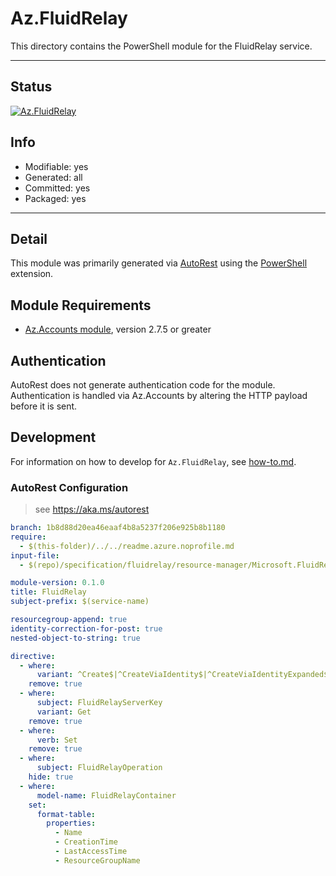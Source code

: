 <!-- region Generated -->
# Az.FluidRelay
This directory contains the PowerShell module for the FluidRelay service.

---
## Status
[![Az.FluidRelay](https://img.shields.io/powershellgallery/v/Az.FluidRelay.svg?style=flat-square&label=Az.FluidRelay "Az.FluidRelay")](https://www.powershellgallery.com/packages/Az.FluidRelay/)

## Info
- Modifiable: yes
- Generated: all
- Committed: yes
- Packaged: yes

---
## Detail
This module was primarily generated via [AutoRest](https://github.com/Azure/autorest) using the [PowerShell](https://github.com/Azure/autorest.powershell) extension.

## Module Requirements
- [Az.Accounts module](https://www.powershellgallery.com/packages/Az.Accounts/), version 2.7.5 or greater

## Authentication
AutoRest does not generate authentication code for the module. Authentication is handled via Az.Accounts by altering the HTTP payload before it is sent.

## Development
For information on how to develop for `Az.FluidRelay`, see [how-to.md](how-to.md).
<!-- endregion -->

### AutoRest Configuration
> see https://aka.ms/autorest

``` yaml
branch: 1b8d88d20ea46eaaf4b8a5237f206e925b8b1180
require:
  - $(this-folder)/../../readme.azure.noprofile.md 
input-file:
  - $(repo)/specification/fluidrelay/resource-manager/Microsoft.FluidRelay/stable/2022-06-01/fluidrelay.json

module-version: 0.1.0
title: FluidRelay
subject-prefix: $(service-name)

resourcegroup-append: true
identity-correction-for-post: true
nested-object-to-string: true

directive:
  - where:
      variant: ^Create$|^CreateViaIdentity$|^CreateViaIdentityExpanded$|^Update$|^UpdateViaIdentity$|^Regenerate$|^RegenerateViaIdentity$
    remove: true
  - where:
      subject: FluidRelayServerKey
      variant: Get
    remove: true
  - where:
      verb: Set
    remove: true
  - where:
      subject: FluidRelayOperation
    hide: true
  - where:
      model-name: FluidRelayContainer
    set:
      format-table:
        properties:
          - Name
          - CreationTime
          - LastAccessTime
          - ResourceGroupName
```

